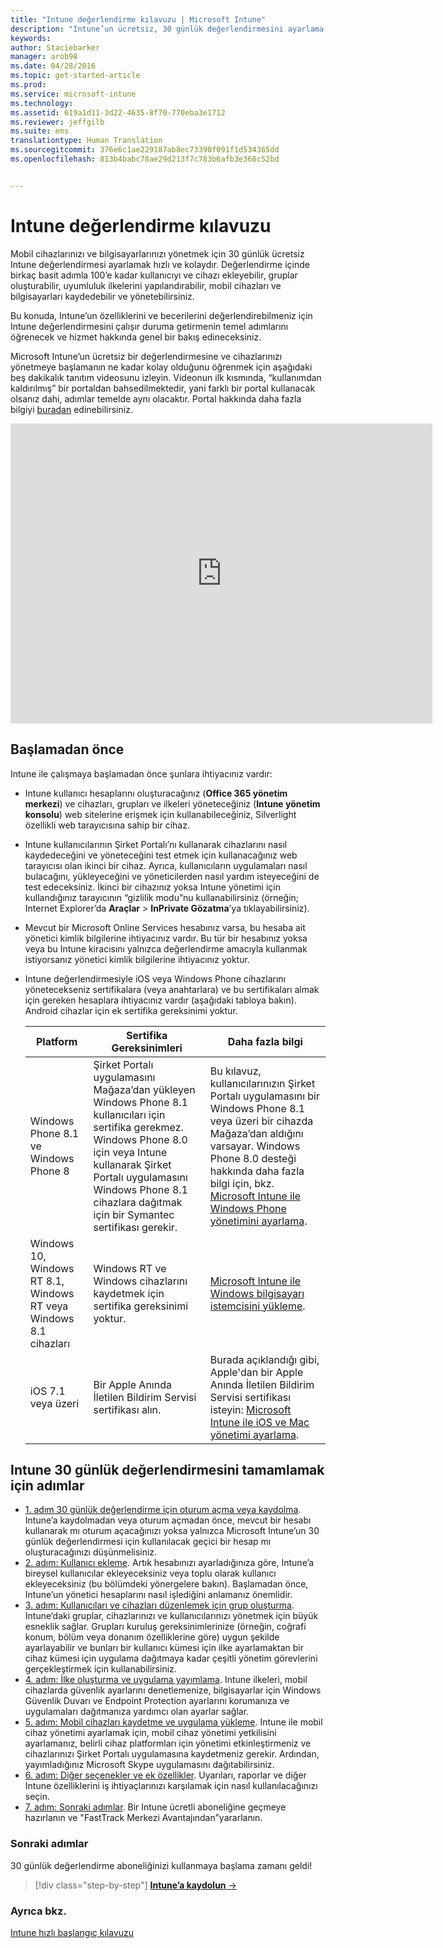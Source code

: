 ```yaml
---
title: "Intune değerlendirme kılavuzu | Microsoft Intune"
description: "Intune’un ücretsiz, 30 günlük değerlendirmesini ayarlama işlemine giriş ve önkoşullar"
keywords: 
author: Staciebarker
manager: arob98
ms.date: 04/28/2016
ms.topic: get-started-article
ms.prod: 
ms.service: microsoft-intune
ms.technology: 
ms.assetid: 619a1d11-3d22-4635-8f70-770eba3e1712
ms.reviewer: jeffgilb
ms.suite: ems
translationtype: Human Translation
ms.sourcegitcommit: 376e6c1ae229187ab8ec73390f091f1d534365dd
ms.openlocfilehash: 813b4babc78ae29d213f7c783b6afb3e368c52bd


---
```


# Intune değerlendirme kılavuzu
Mobil cihazlarınızı ve bilgisayarlarınızı yönetmek için 30 günlük ücretsiz Intune değerlendirmesi ayarlamak hızlı ve kolaydır. Değerlendirme içinde birkaç basit adımla 100’e kadar kullanıcıyı ve cihazı ekleyebilir, gruplar oluşturabilir, uyumluluk ilkelerini yapılandırabilir, mobil cihazları ve bilgisayarları kaydedebilir ve yönetebilirsiniz.

Bu konuda, Intune’un özelliklerini ve becerilerini değerlendirebilmeniz için Intune değerlendirmesini çalışır duruma getirmenin temel adımlarını öğrenecek ve hizmet hakkında genel bir bakış edineceksiniz.

Microsoft Intune’un ücretsiz bir değerlendirmesine ve cihazlarınızı yönetmeye başlamanın ne kadar kolay olduğunu öğrenmek için aşağıdaki beş dakikalık tanıtım videosunu izleyin. Videonun ilk kısmında, “kullanımdan kaldırılmış” bir portaldan bahsedilmektedir, yani farklı bir portal kullanacak olsanız dahi, adımlar temelde aynı olacaktır. Portal hakkında daha fazla bilgiyi [buradan](https://docs.microsoft.com/intune/deploy-use/account-portal-merged-with-Office-365) edinebilirsiniz.

<iframe width="675" height="480" src="https://www.youtube.com/embed/ltcZvm4VOFU" frameborder="0" allowfullscreen></iframe>

## Başlamadan önce
Intune ile çalışmaya başlamadan önce şunlara ihtiyacınız vardır:

-   Intune kullanıcı hesaplarını oluşturacağınız (**Office 365 yönetim merkezi**) ve cihazları, grupları ve ilkeleri yöneteceğiniz (**Intune yönetim konsolu**) web sitelerine erişmek için kullanabileceğiniz, Silverlight özellikli web tarayıcısına sahip bir cihaz.

-   Intune kullanıcılarının Şirket Portalı’nı kullanarak cihazlarını nasıl kaydedeceğini ve yöneteceğini test etmek için kullanacağınız web tarayıcısı olan ikinci bir cihaz. Ayrıca, kullanıcıların uygulamaları nasıl bulacağını, yükleyeceğini ve yöneticilerden nasıl yardım isteyeceğini de test edeceksiniz. İkinci bir cihazınız yoksa Intune yönetimi için kullandığınız tarayıcının “gizlilik modu”nu kullanabilirsiniz (örneğin; Internet Explorer’da **Araçlar** &gt; **InPrivate Gözatma**’ya tıklayabilirsiniz).

-   Mevcut bir Microsoft Online Services hesabınız varsa, bu hesaba ait yönetici kimlik bilgilerine ihtiyacınız vardır. Bu tür bir hesabınız yoksa veya bu Intune kiracısını yalnızca değerlendirme amacıyla kullanmak istiyorsanız yönetici kimlik bilgilerine ihtiyacınız yoktur.

-   Intune değerlendirmesiyle iOS veya Windows Phone cihazlarını yönetecekseniz sertifikalara (veya anahtarlara) ve bu sertifikaları almak için gereken hesaplara ihtiyacınız vardır (aşağıdaki tabloya bakın). Android cihazlar için ek sertifika gereksinimi yoktur.

    |Platform|Sertifika Gereksinimleri|Daha fazla bilgi|
    |------------|----------------------------|--------------------|
    |Windows Phone 8.1 ve Windows Phone 8 |Şirket Portalı uygulamasını Mağaza’dan yükleyen Windows Phone 8.1 kullanıcıları için sertifika gerekmez. Windows Phone 8.0 için veya Intune kullanarak Şirket Portalı uygulamasını Windows Phone 8.1 cihazlara dağıtmak için bir Symantec sertifikası gerekir.|Bu kılavuz, kullanıcılarınızın Şirket Portalı uygulamasını bir Windows Phone 8.1 veya üzeri bir cihazda Mağaza’dan aldığını varsayar. Windows Phone 8.0 desteği hakkında daha fazla bilgi için, bkz. [Microsoft Intune ile Windows Phone yönetimini ayarlama](/Intune/Deploy-Use/set-up-windows-phone-management-with-microsoft-intune).|
    |Windows 10, Windows RT 8.1, Windows RT veya Windows 8.1 cihazları|Windows RT ve Windows cihazlarını kaydetmek için sertifika gereksinimi yoktur.|[Microsoft Intune ile Windows bilgisayarı istemcisini yükleme](/Intune/Deploy-Use/install-the-windows-pc-client-with-microsoft-intune).|
    |iOS 7.1 veya üzeri|Bir Apple Anında İletilen Bildirim Servisi sertifikası alın.|Burada açıklandığı gibi, Apple'dan bir Apple Anında İletilen Bildirim Servisi sertifikası isteyin: [Microsoft Intune ile iOS ve Mac yönetimi ayarlama](/Intune/Deploy-Use/set-up-ios-and-mac-management-with-microsoft-intune).|

## Intune 30 günlük değerlendirmesini tamamlamak için adımlar
- [1. adım 30 günlük değerlendirme için oturum açma veya kaydolma](get-started-with-a-30-day-trial-of-microsoft-intune-step-1.md). Intune’a kaydolmadan veya oturum açmadan önce, mevcut bir hesabı kullanarak mı oturum açacağınızı yoksa yalnızca Microsoft Intune’un 30 günlük değerlendirmesi için kullanılacak geçici bir hesap mı oluşturacağınızı düşünmelisiniz.
- [2. adım: Kullanıcı ekleme](get-started-with-a-30-day-trial-of-microsoft-intune-step-2.md). Artık hesabınızı ayarladığınıza göre, Intune’a bireysel kullanıcılar ekleyeceksiniz veya toplu olarak kullanıcı ekleyeceksiniz (bu bölümdeki yönergelere bakın). Başlamadan önce, Intune’un yönetici hesaplarını nasıl işlediğini anlamanız önemlidir.
- [3. adım: Kullanıcıları ve cihazları düzenlemek için grup oluşturma](get-started-with-a-30-day-trial-of-microsoft-intune-step-3.md). Intune’daki gruplar, cihazlarınızı ve kullanıcılarınızı yönetmek için büyük esneklik sağlar. Grupları kuruluş gereksinimlerinize (örneğin, coğrafi konum, bölüm veya donanım özelliklerine göre) uygun şekilde ayarlayabilir ve bunları bir kullanıcı kümesi için ilke ayarlamaktan bir cihaz kümesi için uygulama dağıtmaya kadar çeşitli yönetim görevlerini gerçekleştirmek için kullanabilirsiniz.
- [4. adım: İlke oluşturma ve uygulama yayımlama](get-started-with-a-30-day-trial-of-microsoft-intune-step-4.md). Intune ilkeleri, mobil cihazlarda güvenlik ayarlarını denetlemenize, bilgisayarlar için Windows Güvenlik Duvarı ve Endpoint Protection ayarlarını korumanıza ve uygulamaları dağıtmanıza yardımcı olan ayarlar sağlar.
- [5. adım: Mobil cihazları kaydetme ve uygulama yükleme](get-started-with-a-30-day-trial-of-microsoft-intune-step-5.md). Intune ile mobil cihaz yönetimi ayarlamak için, mobil cihaz yönetimi yetkilisini ayarlamanız, belirli cihaz platformları için yönetimi etkinleştirmeniz ve cihazlarınızı Şirket Portalı uygulamasına kaydetmeniz gerekir. Ardından, yayımladığınız Microsoft Skype uygulamasını dağıtabilirsiniz.
- [6. adım: Diğer seçenekler ve ek özellikler](get-started-with-a-30-day-trial-of-microsoft-intune-step-6.md). Uyarıları, raporlar ve diğer Intune özelliklerini iş ihtiyaçlarınızı karşılamak için nasıl kullanılacağınızı seçin.
- [7. adım: Sonraki adımlar](get-started-with-a-30-day-trial-of-microsoft-intune-step-7.md). Bir Intune ücretli aboneliğine geçmeye hazırlanın ve "FastTrack Merkezi Avantajından”yararlanın.


### Sonraki adımlar
30 günlük değerlendirme aboneliğinizi kullanmaya başlama zamanı geldi!

>[!div class="step-by-step"]
[**Intune’a kaydolun** &rarr;](.\get-started-with-a-30-day-trial-of-microsoft-intune-step-1.md)

### Ayrıca bkz.
[Intune hızlı başlangıç kılavuzu](/intune/get-started/start-with-a-paid-subscription-to-microsoft-intune)



<!--HONumber=Jul16_HO3-->


